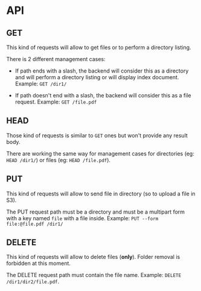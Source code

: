 # API

## GET

This kind of requests will allow to get files or to perform a directory listing.

There is 2 different management cases:

- If path ends with a slash, the backend will consider this as a directory and will perform a directory listing or will display index document.
  Example: `GET /dir1/`

- If path doesn't end with a slash, the backend will consider this as a file request. Example: `GET /file.pdf`

## HEAD

Those kind of requests is similar to `GET` ones but won't provide any result body.

There are working the same way for management cases for directories (eg: `HEAD /dir1/`) or files (eg: `HEAD /file.pdf`).

## PUT

This kind of requests will allow to send file in directory (so to upload a file in S3).

The PUT request path must be a directory and must be a multipart form with a key named `file` with a file inside.
Example: `PUT --form file:@file.pdf /dir1/`

## DELETE

This kind of requests will allow to delete files (**only**). Folder removal is forbidden at this moment.

The DELETE request path must contain the file name. Example: `DELETE /dir1/dir2/file.pdf`.
